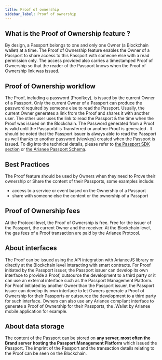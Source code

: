```yaml
---
title: Proof of ownership
sidebar_label: Proof of ownership
---
```


## What is the Proof of Ownership feature ?

By design, a Passport belongs to one and only one Owner (a Blockchain wallet) at a time.
The Proof of Ownership feature enables the Owner of a Passport to share access to this Passport with someone else with a read permission only. The access provided also carries a timestamped Proof of Ownership so that the reader of the Passport knows when the Proof of Ownership link was issued.

## Proof of Ownership workflow

The Proof, including a password (Proofkey), is issued by the current Owner of a Passport. Only the current Owner of a Passport can produce the password required by someone else to read the Passport.
Usually, the current Owner generates a link from the Proof and shares it with another user. The other user uses the link to read the Passport & the time when the Proof was issued on the Blockchain.
The Password generated from a Proof is valid until the Passportd is Transferred or another Proof is generated .
It should be noted that the Passport issuer is always able to read the Passport as well thanks to another password (viewkey) created when the Passport is issued.
To dig into the technical details, please refer to [the Passport SDK section](https://docs.arianee.org/docs/arianee-js-certificate) or [the Arianee Passport Schema](https://docs.arianee.org/docs/ArianeeProductCertificate-i18n).

## Best Practices

The Proof feature should be used by Owners when they need to Prove their ownership or Share the content of their Passports, some examples include:

- access to a service or event based on the Ownership of a Passport
- share with someone else the content or the ownership of a Passport 

## Proof of Ownership fees

At the Protocol level, the Proof of Ownership is free. Free for the issuer of the Passport, the current Owner and the receiver. 
At the Blockchain level, the gas fees of a Proof transaction are paid by the Arianee Protocol.

## About interfaces

The Proof can be issued using the API integration with ArianeeJS library or directly at the Blockchain level interacting with smart contracts.
For Proof initiated by the Passport issuer, the Passport issuer can develop its own interface to provide a Proof, outsource the development to a third party or it can use an external interface such as the Passport Management Platform.
For Proof initiated by another Owner than the Passport issuer, the Passport issuer can develop its own interface to let Owners generate a Proof of Ownership for their Passports or outsource the development to a third party for such interface. Owners can also use any Arianee compliant interface to generate a Proof of Ownership for their Passports, the .Wallet by Arianee mobile application for example.

## About data storage

The content of the Passport can be stored on **any server, most often the Brand server** **hosting the Passport Management Platform** which issued the Passport. 
The imprint of the Passport and the transaction details relating to the Proof can be seen on the Blockchain. 

